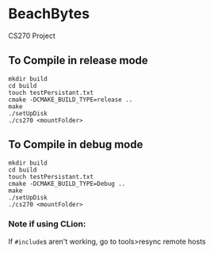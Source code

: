 # BeachBytes
CS270 Project



## To Compile in release mode

```
mkdir build
cd build
touch testPersistant.txt
cmake -DCMAKE_BUILD_TYPE=release ..
make
./setUpDisk
./cs270 <mountFolder>
```


## To Compile in debug mode

```
mkdir build
cd build
touch testPersistant.txt
cmake -DCMAKE_BUILD_TYPE=Debug ..
make
./setUpDisk
./cs270 <mountFolder>
```



### Note if using CLion:

If `#include`s aren't working, go to tools>resync remote hosts
